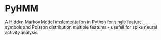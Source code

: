 # PyHMM
A Hidden Markov Model implementation in Python for single feature symbols and Poisson distribution multiple features - usefull for spike neural activity analysis
